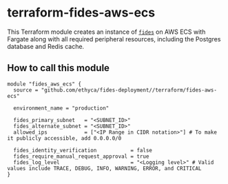 # terraform-fides-aws-ecs

This Terraform module creates an instance of [`fides`](./helm-charts/fides/) on AWS ECS with Fargate along with all required peripheral resources, including the Postgres database and Redis cache.

## How to call this module

```hcl
module "fides_aws_ecs" {
  source = "github.com/ethyca/fides-deployment//terraform/fides-aws-ecs"

  environment_name = "production"

  fides_primary_subnet   = "<SUBNET_ID>"
  fides_alternate_subnet = "<SUBNET_ID>"
  allowed_ips            = ["<IP Range in CIDR notation>"] # To make it publicly accessible, add 0.0.0.0/0

  fides_identity_verification           = false
  fides_require_manual_request_approval = true
  fides_log_level                       = "<Logging level>" # Valid values include TRACE, DEBUG, INFO, WARNING, ERROR, and CRITICAL
}
```